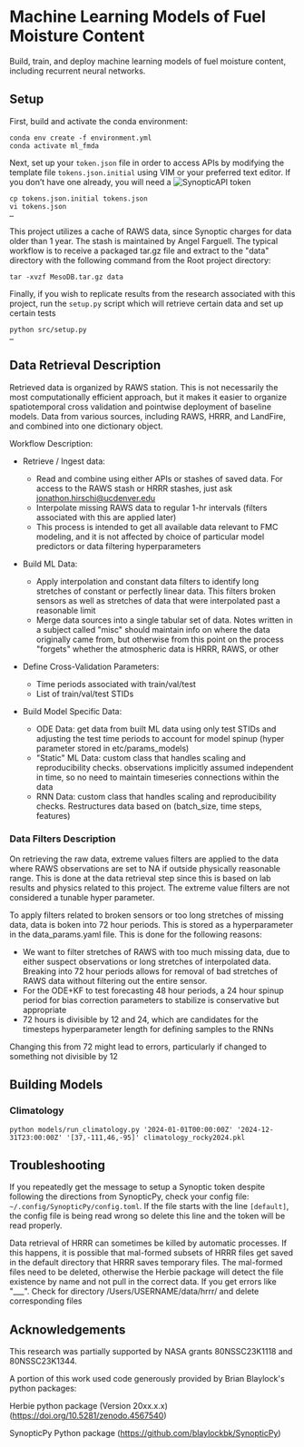 # Machine Learning Models of Fuel Moisture Content

Build, train, and deploy machine learning models of fuel moisture content, including recurrent neural networks.

## Setup

First, build and activate the conda environment:

```
conda env create -f environment.yml
conda activate ml_fmda
```

Next, set up your `token.json` file in order to access APIs by modifying the template file `tokens.json.initial` using VIM or your preferred text editor. If you don’t have one already, you will need a ![SynopticAPI token](https://synopticdata.com/weatherapi/) 

```
cp tokens.json.initial tokens.json
vi tokens.json
…
```

This project utilizes a cache of RAWS data, since Synoptic charges for data older than 1 year. The stash is maintained by Angel Farguell. The typical workflow is to receive a packaged tar.gz file and extract to the "data" directory with the following command from the Root project directory:

```
tar -xvzf MesoDB.tar.gz data
```

Finally, if you wish to replicate results from the research associated with this project, run the `setup.py` script which will retrieve certain data and set up certain tests

```
python src/setup.py
…
```


## Data Retrieval Description

Retrieved data is organized by RAWS station. This is not necessarily the most computationally efficient approach, but it makes it easier to organize spatiotemporal cross validation and pointwise deployment of baseline models. Data from various sources, including RAWS, HRRR, and LandFire, and combined into one dictionary object.

Workflow Description:
- Retrieve / Ingest data: 
	- Read and combine using either APIs or stashes of saved data. For access to the RAWS stash or HRRR stashes, just ask jonathon.hirschi@ucdenver.edu
	- Interpolate missing RAWS data to regular 1-hr intervals (filters associated with this are applied later) 
	- This process is intended to get all available data relevant to FMC modeling, and it is not affected by choice of particular model predictors or data filtering hyperparameters

- Build ML Data:
	- Apply interpolation and constant data filters to identify long stretches of constant or perfectly linear data. This filters broken sensors as well as stretches of data that were interpolated past a reasonable limit
	- Merge data sources into a single tabular set of data. Notes written in a subject called "misc" should maintain info on where the data originally came from, but otherwise from this point on the process "forgets" whether the atmospheric data is HRRR, RAWS, or other

- Define Cross-Validation Parameters:
	- Time periods associated with train/val/test
	- List of train/val/test STIDs

- Build Model Specific Data:
	- ODE Data: get data from built ML data using only test STIDs and adjusting the test time periods to account for model spinup (hyper parameter stored in etc/params_models)
	- "Static" ML Data: custom class that handles scaling and reproducibility checks. observations implicitly assumed independent in time, so no need to maintain timeseries connections within the data
	- RNN Data: custom class that handles scaling and reproducibility checks. Restructures data based on (batch_size, time steps, features)


### Data Filters Description

On retrieving the raw data, extreme values filters are applied to the data where RAWS observations are set to NA if outside physically reasonable range. This is done at the data retrieval step since this is based on lab results and physics related to this project. The extreme value filters are not considered a tunable hyper parameter.

To apply filters related to broken sensors or too long stretches of missing data, data is boken into 72 hour periods. This is stored as a hyperparameter in the data_params.yaml file. This is done for the following reasons:

- We want to filter stretches of RAWS with too much missing data, due to either suspect observations or long stretches of interpolated data. Breaking into 72 hour periods allows for removal of bad stretches of RAWS data without filtering out the entire sensor.
- For the ODE+KF to test forecasting 48 hour periods, a 24 hour spinup period for bias correction parameters to stabilize is conservative but appropriate
- 72 hours is divisible by 12 and 24, which are candidates for the timesteps hyperparameter length for defining samples to the RNNs

Changing this from 72 might lead to errors, particularly if changed to something not divisible by 12

## Building Models

### Climatology

```
python models/run_climatology.py '2024-01-01T00:00:00Z' '2024-12-31T23:00:00Z' '[37,-111,46,-95]' climatology_rocky2024.pkl
```


## Troubleshooting 

If you repeatedly get the message to setup a Synoptic token despite following the directions from SynopticPy, check your config file: `~/.config/SynopticPy/config.toml`. If the file starts with the line `[default]`, the config file is being read wrong so delete this line and the token will be read properly.

Data retrieval of HRRR can sometimes be killed by automatic processes. If this happens, it is possible that mal-formed subsets of HRRR files get saved in the default directory that HRRR saves temporary files. The mal-formed files need to be deleted, otherwise the Herbie package will detect the file existence by name and not pull in the correct data. If you get errors like "___". Check for directory /Users/USERNAME/data/hrrr/ and delete corresponding files

## Acknowledgements

This research was partially supported by NASA grants 80NSSC23K1118 and 80NSSC23K1344.

A portion of this work used code generously provided by Brian Blaylock's python packages:

Herbie python package (Version 20xx.x.x) (https://doi.org/10.5281/zenodo.4567540)

SynopticPy Python package (https://github.com/blaylockbk/SynopticPy)


